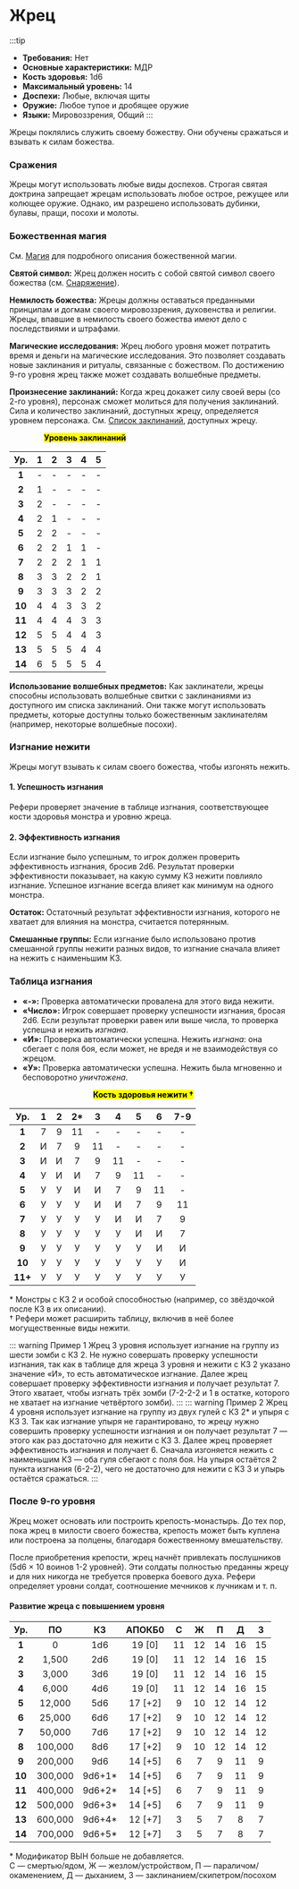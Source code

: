 # Жрец

:::tip

- **Требования:** Нет
- **Основные характеристики:** МДР
- **Кость здоровья:** 1d6
- **Максимальный уровень:** 14
- **Доспехи:** Любые, включая щиты
- **Оружие:** Любое тупое и дробящее оружие
- **Языки:** Мировоззрения, Общий
:::

Жрецы поклялись служить своему божеству. Они обучены сражаться и взывать к силам божества.

### Сражения

Жрецы могут использовать любые виды доспехов. Строгая святая доктрина запрещает жрецам использовать любое острое, режущее или колющее оружие. Однако, им разрешено использовать дубинки, булавы, пращи, посохи и молоты.

### Божественная магия

См. [Магия](/magic/magic.md) для подробного описания божественной магии.

**Святой символ:** Жрец должен носить с собой святой символ своего божества (см. [Снаряжение](/equipment-services/adventuring-gear.md)).

**Немилость божества:** Жрецы должны оставаться преданными принципам и догмам своего мировоззрения, духовенства и религии. Жрецы, впавшие в немилость своего божества имеют дело с последствиями и штрафами.

**Магические исследования:** Жрец любого уровня может потратить время и деньги на магические исследования. Это позволяет создавать новые заклинания и ритуалы, связанные с божеством. По достижению 9-го уровня жрец также может создавать волшебные предметы.

**Произнесение заклинаний:** Когда жрец докажет силу своей веры (со 2-го уровня), персонаж сможет молиться для получения заклинаний. Сила и количество заклинаний, доступных жрецу, определяется уровнем персонажа. См. [Список заклинаний](/magic/divine.md), доступных жрецу.

<p style="padding-left: 62px;"><mark><b>Уровень заклинаний</b></mark></p>

|  Ур.   |   1   |   2   |   3   |   4   |   5   |
| :----: | :---: | :---: | :---: | :---: | :---: |
| **1**  |   -   |   -   |   -   |   -   |   -   |
| **2**  |   1   |   -   |   -   |   -   |   -   |
| **3**  |   2   |   -   |   -   |   -   |   -   |
| **4**  |   2   |   1   |   -   |   -   |   -   |
| **5**  |   2   |   2   |   -   |   -   |   -   |
| **6**  |   2   |   2   |   1   |   1   |   -   |
| **7**  |   2   |   2   |   2   |   1   |   1   |
| **8**  |   3   |   3   |   2   |   2   |   1   |
| **9**  |   3   |   3   |   3   |   2   |   2   |
| **10** |   4   |   4   |   3   |   3   |   2   |
| **11** |   4   |   4   |   4   |   3   |   3   |
| **12** |   5   |   5   |   4   |   4   |   3   |
| **13** |   5   |   5   |   5   |   4   |   4   |
| **14** |   6   |   5   |   5   |   5   |   4   |

**Использование волшебных предметов:** Как заклинатели, жрецы способны использовать волшебные свитки с заклинаниями из доступного им списка заклинаний. Они также могут использовать предметы, которые доступны только божественным заклинателям (например, некоторые волшебные посохи).

### Изгнание нежити

Жрецы могут взывать к силам своего божества, чтобы изгонять нежить.

#### 1. Успешность изгнания

Рефери проверяет значение в таблице изгнания, соответствующее кости здоровья монстра и уровню жреца.

#### 2. Эффективность изгнания

Если изгнание было успешным, то игрок должен проверить эффективность изгнания, бросив 2d6. Результат проверки эффективности показывает, на какую сумму КЗ нежити повлияло изгнание. Успешное изгнание всегда влияет как минимум на одного монстра.

**Остаток:** Остаточный результат эффективности изгнания, которого не хватает для влияния на монстра, считается потерянным.

**Смешанные группы:** Если изгнание было использовано против смешанной группы нежити разных видов, то изгнание сначала влияет на нежить с наименьшим КЗ.

### Таблица изгнания

- **«-»:** Проверка автоматически провалена для этого вида нежити.
- **«Число»:** Игрок совершает проверку успешности изгнания, бросая 2d6. Если результат проверки равен или выше числа, то проверка успешна и нежить _изгнана_.
- **«И»:** Проверка автоматически успешна. Нежить _изгнана_: она сбегает с поля боя, если может, не вредя и не взаимодействуя со жрецом.
- **«У»:** Проверка автоматически успешна. Нежить была мгновенно и бесповоротно _уничтожена_.

<p style="padding-left: 150px;"><mark><b>Кость здоровья нежити †</b></mark></p>

|   Ур.   |   1   |   2   |  2*   |   3   |   4   |   5   |   6   |  7-9  |
| :-----: | :---: | :---: | :---: | :---: | :---: | :---: | :---: | :---: |
|  **1**  |   7   |   9   |  11   |   -   |   -   |   -   |   -   |   -   |
|  **2**  |   И   |   7   |   9   |  11   |   -   |   -   |   -   |   -   |
|  **3**  |   И   |   И   |   7   |   9   |  11   |   -   |   -   |   -   |
|  **4**  |   У   |   И   |   И   |   7   |   9   |  11   |   -   |   -   |
|  **5**  |   У   |   У   |   И   |   И   |   7   |   9   |  11   |   -   |
|  **6**  |   У   |   У   |   У   |   И   |   И   |   7   |   9   |  11   |
|  **7**  |   У   |   У   |   У   |   У   |   И   |   И   |   7   |   9   |
|  **8**  |   У   |   У   |   У   |   У   |   У   |   И   |   И   |   7   |
|  **9**  |   У   |   У   |   У   |   У   |   У   |   У   |   И   |   И   |
| **10**  |   У   |   У   |   У   |   У   |   У   |   У   |   У   |   И   |
| **11+** |   У   |   У   |   У   |   У   |   У   |   У   |   У   |   У   |

<span class="micro">* Монстры с КЗ 2 и особой способностью (например, со звёздочкой после КЗ в их описании).<br>† Рефери может расширить таблицу, включив в неё более могущественные виды нежити.</span>

::: warning Пример 1
Жрец 3 уровня использует изгнание на группу из шести зомби с КЗ 2. Не нужно совершать проверку успешности изгнания, так как в таблице для жреца 3 уровня и нежити с КЗ 2 указано значение «И», то есть автоматическое изгнание. Далее жрец совершает проверку эффективности изгнания и получает результат 7. Этого хватает, чтобы изгнать трёх зомби (7-2-2-2 и 1 в остатке, которого не хватает на изгнание четвёртого зомби).
:::
::: warning Пример 2
Жрец 4 уровня использует изгнание на группу из двух гулей с КЗ 2* и упыря с КЗ 3. Так как изгнание упыря не гарантировано, то жрецу нужно совершить проверку успешности изгнания и он получает результат 7 — этого как раз достаточно для нежити с КЗ 3. Далее жрец проверяет эффективность изгнания и получает 6. Сначала изгоняется нежить с наименьшим КЗ — оба гуля сбегают с поля боя. На упыря остаётся 2 пункта изгнания (6-2-2), чего не достаточно для нежити с КЗ 3 и упырь остаётся сражаться.
:::

### После 9-го уровня

Жрец может основать или построить крепость-монастырь. До тех пор, пока жрец в милости своего божества, крепость может быть куплена или построена за полцены, благодаря божественному вмешательству.

После приобретения крепости, жрец начнёт привлекать послушников (5d6 × 10 воинов 1-2 уровней). Эти солдаты полностью преданны жрецу и для них никогда не требуется проверка боевого духа. Рефери определяет уровни солдат, соотношение мечников к лучникам и т. п.

#### Развитие жреца с повышением уровня

|  Ур.   |   ПО    |   КЗ   | АПОКБ0  |   C   |   Ж   |   П   |   Д   |   З   |
| :----: | :-----: | :----: | :-----: | :---: | :---: | :---: | :---: | :---: |
| **1**  |    0    |  1d6   | 19 [0]  |  11   |  12   |  14   |  16   |  15   |
| **2**  |  1,500  |  2d6   | 19 [0]  |  11   |  12   |  14   |  16   |  15   |
| **3**  |  3,000  |  3d6   | 19 [0]  |  11   |  12   |  14   |  16   |  15   |
| **4**  |  6,000  |  4d6   | 19 [0]  |  11   |  12   |  14   |  16   |  15   |
| **5**  | 12,000  |  5d6   | 17 [+2] |   9   |  10   |  12   |  14   |  12   |
| **6**  | 25,000  |  6d6   | 17 [+2] |   9   |  10   |  12   |  14   |  12   |
| **7**  | 50,000  |  7d6   | 17 [+2] |   9   |  10   |  12   |  14   |  12   |
| **8**  | 100,000 |  8d6   | 17 [+2] |   9   |  10   |  12   |  14   |  12   |
| **9**  | 200,000 |  9d6   | 14 [+5] |   6   |   7   |   9   |  11   |   9   |
| **10** | 300,000 | 9d6+1* | 14 [+5] |   6   |   7   |   9   |  11   |   9   |
| **11** | 400,000 | 9d6+2* | 14 [+5] |   6   |   7   |   9   |  11   |   9   |
| **12** | 500,000 | 9d6+3* | 14 [+5] |   6   |   7   |   9   |  11   |   9   |
| **13** | 600,000 | 9d6+4* | 12 [+7] |   3   |   5   |   7   |   8   |   7   |
| **14** | 700,000 | 9d6+5* | 12 [+7] |   3   |   5   |   7   |   8   |   7   |

<span class="micro">* Модификатор ВЫН больше не добавляется.<br>С — смертью/ядом, Ж — жезлом/устройством, П — параличом/окаменением, Д — дыханием, З — заклинанием/скипетром/посохом</span>